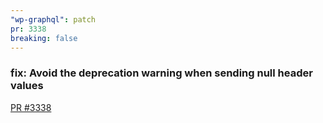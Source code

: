 ```yaml
---
"wp-graphql": patch
pr: 3338
breaking: false
---
```


### fix: Avoid the deprecation warning when sending null header values

[PR #3338](https://github.com/wp-graphql/wp-graphql/pull/3338)
